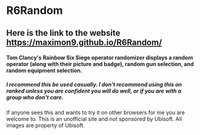 # R6Random

## Here is the link to the website https://maximon9.github.io/R6Random/

#### Tom Clancy's Rainbow Six Siege operator randomizer displays a random operator (along with their picture and badge), random gun selection, and random equipment selection.

##### I recommend this be used casually. I don't recommend using this on ranked unless you are confident you will do well, or if you are with a group who don't care.

If anyone sees this and wants to try it on other browsers for me you are welcome to.
This is an unofficial site and not sponsored by Ubisoft. All images are property of Ubisoft.
